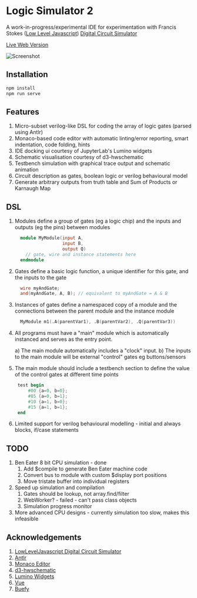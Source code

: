 # Logic Simulator 2

A work-in-progress/experimental IDE for experimentation with Francis Stokes ([Low Level Javascript](https://www.youtube.com/c/LowLevelJavaScript/featured)) [Digital Circuit Simulator](https://github.com/LowLevelJavaScript/Digital-Logic-Simulator)

[Live Web Version](https://dkilfoyle.github.io/logic2/)

![Screenshot](https://raw.githubusercontent.com/dkilfoyle/logic2/master/ScreenShot.png)

## Installation

```bash
npm install
npm run serve
```

## Features

1. Micro-subset verilog-like DSL for coding the array of logic gates (parsed using Antlr)
2. Monaco-based code editor with automatic linting/error reporting, smart indentation, code folding, hints
3. IDE docking ui courtesy of JupyterLab's Lumino widgets
4. Schematic visualisation courtesy of d3-hwschematic
5. Testbench simulation with graphical trace output and schematic animation
6. Circuit description as gates, boolean logic or verilog behavioural model
7. Generate arbitrary outputs from truth table and Sum of Products or Karnaugh Map

## DSL

1. Modules define a group of gates (eg a logic chip) and the inputs and outputs (eg the pins) between modules

   ```verilog
     module MyModule(input A,
                     input B,
                     output Q)
       // gate, wire and instance statements here
     endmodule
   ```

2. Gates define a basic logic function, a unique identifier for this gate, and the inputs to the gate

   ```verilog
     wire myAndGate;
     and(myAndGate, A, B); // equivalent to myAndGate = A & B
   ```

3. Instances of gates define a namespaced copy of a module and the connections between the parent module and the instance module

   ```verilog
     MyModule m1(.A(parentVar1), .B(parentVar2), .Q(parentVar3))
   ```

4. All programs must have a "main" module which is automatically instanced and serves as the entry point.

    a) The main module automatically includes a "clock" input.
    b) The inputs to the main module will be external "control" gates eg buttons/sensors

5. The main module should include a testbench section to define the value of the control gates at different time points

   ```verilog
    test begin
        #00 {a=0, b=0};
        #05 {a=0, b=1};
        #10 {a=1, b=0};
        #15 {a=1, b=1};
    end
   ```

6. Limited support for verilog behavioural modelling - initial and always blocks, if/case statements

## TODO

1. Ben Eater 8 bit CPU simulation - done
    1. Add $compile to generate Ben Eater machine code
    2. Convert bus to module with custom $display port positions
    3. Move tristate buffer into individual registers
2. Speed up simulation and compilation
    1. Gates should be lookup, not array.find/filter
    2. WebWorker? - failed - can't pass class objects
    3. Simulation progress monitor
3. More advanced CPU designs - currently simulation too slow, makes this infeasible

## Acknowledgements

1. [LowLevelJavascript Digital Circuit Simulator](https://www.youtube.com/c/LowLevelJavaScript)
2. [Antlr](https://www.antlr.org/)
3. [Monaco Editor](https://microsoft.github.io/monaco-editor/)
4. [d3-hwschematic](https://github.com/Nic30/d3-hwschematic)
5. [Lumino Widgets](https://github.com/jupyterlab/lumino)
6. [Vue](https://vuejs.org) 
7. [Buefy](https://buefy.org/)

